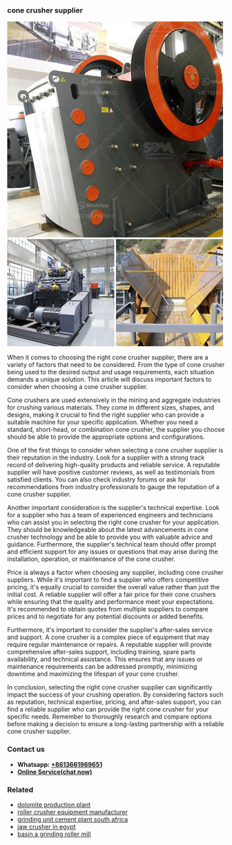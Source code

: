 <h3>cone crusher supplier</h3><img src='1702953042.jpg' alt=''><p>When it comes to choosing the right cone crusher supplier, there are a variety of factors that need to be considered. From the type of cone crusher being used to the desired output and usage requirements, each situation demands a unique solution. This article will discuss important factors to consider when choosing a cone crusher supplier.</p><p>Cone crushers are used extensively in the mining and aggregate industries for crushing various materials. They come in different sizes, shapes, and designs, making it crucial to find the right supplier who can provide a suitable machine for your specific application. Whether you need a standard, short-head, or combination cone crusher, the supplier you choose should be able to provide the appropriate options and configurations.</p><p>One of the first things to consider when selecting a cone crusher supplier is their reputation in the industry. Look for a supplier with a strong track record of delivering high-quality products and reliable service. A reputable supplier will have positive customer reviews, as well as testimonials from satisfied clients. You can also check industry forums or ask for recommendations from industry professionals to gauge the reputation of a cone crusher supplier.</p><p>Another important consideration is the supplier's technical expertise. Look for a supplier who has a team of experienced engineers and technicians who can assist you in selecting the right cone crusher for your application. They should be knowledgeable about the latest advancements in cone crusher technology and be able to provide you with valuable advice and guidance. Furthermore, the supplier's technical team should offer prompt and efficient support for any issues or questions that may arise during the installation, operation, or maintenance of the cone crusher.</p><p>Price is always a factor when choosing any supplier, including cone crusher suppliers. While it's important to find a supplier who offers competitive pricing, it's equally crucial to consider the overall value rather than just the initial cost. A reliable supplier will offer a fair price for their cone crushers while ensuring that the quality and performance meet your expectations. It's recommended to obtain quotes from multiple suppliers to compare prices and to negotiate for any potential discounts or added benefits.</p><p>Furthermore, it's important to consider the supplier's after-sales service and support. A cone crusher is a complex piece of equipment that may require regular maintenance or repairs. A reputable supplier will provide comprehensive after-sales support, including training, spare parts availability, and technical assistance. This ensures that any issues or maintenance requirements can be addressed promptly, minimizing downtime and maximizing the lifespan of your cone crusher.</p><p>In conclusion, selecting the right cone crusher supplier can significantly impact the success of your crushing operation. By considering factors such as reputation, technical expertise, pricing, and after-sales support, you can find a reliable supplier who can provide the right cone crusher for your specific needs. Remember to thoroughly research and compare options before making a decision to ensure a long-lasting partnership with a reliable cone crusher supplier.</p><h3>Contact us</h3><ul><li><strong>Whatsapp:&nbsp;<a href="https://wa.me/8613661969651">+8613661969651</a></strong></li><li><a href="https://swt.shibang-china.com/?git&amp;zhl&amp;cone crusher supplier"><strong>Online Service(chat now)</strong></a></li></ul><h3>Related</h3><ul><li><a href='dolomite production plant.md'>dolomite production plant</a></li><li><a href='roller crusher equipment manufacturer.md'>roller crusher equipment manufacturer</a></li><li><a href='grinding unit cement plant south africa.md'>grinding unit cement plant south africa</a></li><li><a href='jaw crusher in egypt.md'>jaw crusher in egypt</a></li><li><a href='basin a grinding roller mill.md'>basin a grinding roller mill</a></li></ul>